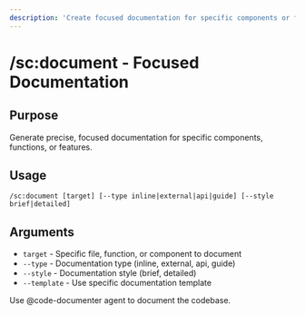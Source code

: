 ```yaml
---
description: 'Create focused documentation for specific components or features'
---
```


# /sc:document - Focused Documentation

## Purpose

Generate precise, focused documentation for specific components, functions, or features.

## Usage

```
/sc:document [target] [--type inline|external|api|guide] [--style brief|detailed]
```

## Arguments

- `target` - Specific file, function, or component to document
- `--type` - Documentation type (inline, external, api, guide)
- `--style` - Documentation style (brief, detailed)
- `--template` - Use specific documentation template

Use @code-documenter agent to document the codebase.
